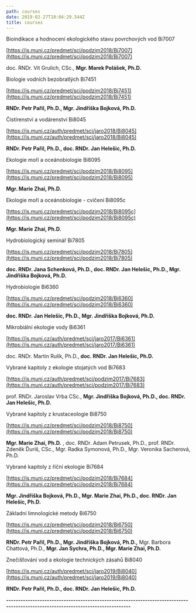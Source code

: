```yaml
---
path: courses
date: 2019-02-27T18:04:29.544Z
title: courses
---
```


Bioindikace a hodnocení ekologického stavu povrchových vod Bi7007

[https://is.muni.cz/predmet/sci/podzim2018/Bi7007](https://is.muni.cz/predmet/sci/podzim2018/Bi7007)

doc. RNDr. Vít Grulich, CSc., **Mgr. Marek Polášek, Ph.D.**

Biologie vodních bezobratlých Bi7451

[https://is.muni.cz/predmet/sci/podzim2018/Bi7451](https://is.muni.cz/predmet/sci/podzim2018/Bi7451)

**RNDr. Petr Pařil, Ph.D., Mgr. Jindřiška Bojková, Ph.D.**

Čistírenství a vodárenství Bi8045

[https://is.muni.cz/auth/predmet/sci/jaro2018/Bi8045](https://is.muni.cz/auth/predmet/sci/jaro2018/Bi8045)

**RNDr. Petr Pařil, Ph.D., doc. RNDr. Jan Helešic, Ph.D.**

Ekologie moří a oceánobiologie Bi8095

[https://is.muni.cz/predmet/sci/podzim2018/Bi8095](https://is.muni.cz/predmet/sci/podzim2018/Bi8095)

**Mgr. Marie Zhai, Ph.D.**

Ekologie moří a oceánobiologie - cvičení Bi8095c

[https://is.muni.cz/predmet/sci/podzim2018/Bi8095c](https://is.muni.cz/predmet/sci/podzim2018/Bi8095c)

**Mgr. Marie Zhai, Ph.D.**

Hydrobiologický seminář Bi7805

[https://is.muni.cz/predmet/sci/podzim2018/Bi7805](https://is.muni.cz/predmet/sci/podzim2018/Bi7805)

**doc. RNDr. Jana Schenková, Ph.D., doc. RNDr. Jan Helešic, Ph.D., Mgr. Jindřiška Bojková, Ph.D.**

Hydrobiologie Bi6360

[https://is.muni.cz/predmet/sci/podzim2018/Bi6360](https://is.muni.cz/predmet/sci/podzim2018/Bi6360)

**doc. RNDr. Jan Helešic, Ph.D., Mgr. Jindřiška Bojková, Ph.D.**

Mikrobiální ekologie vody Bi6361

[https://is.muni.cz/auth/predmet/sci/jaro2017/Bi6361](https://is.muni.cz/auth/predmet/sci/jaro2017/Bi6361)

doc. RNDr. Martin Rulík, Ph.D., **doc. RNDr. Jan Helešic, Ph.D.**

Vybrané kapitoly z ekologie stojatých vod Bi7683

[https://is.muni.cz/auth/predmet/sci/podzim2017/Bi7683](https://is.muni.cz/auth/predmet/sci/podzim2017/Bi7683)

prof. RNDr. Jaroslav Vrba CSc., **Mgr. Jindřiška Bojková, Ph.D., doc. RNDr. Jan Helešic, Ph.D.**

Vybrané kapitoly z krustaceologie Bi8750

[https://is.muni.cz/predmet/sci/podzim2018/Bi8750](https://is.muni.cz/predmet/sci/podzim2018/Bi8750)

**Mgr. Marie Zhai, Ph.D.** , doc. RNDr. Adam Petrusek, Ph.D., prof. RNDr. Zdeněk Ďuriš, CSc., Mgr. Radka Symonová, Ph.D., Mgr. Veronika Sacherová, Ph.D.

Vybrané kapitoly z říční ekologie Bi7684

[https://is.muni.cz/predmet/sci/podzim2018/Bi7684](https://is.muni.cz/predmet/sci/podzim2018/Bi7684)

**Mgr. Jindřiška Bojková, Ph.D., Mgr. Marie Zhai, Ph.D., doc. RNDr. Jan Helešic, Ph.D.**

Základní limnologické metody Bi6750

[https://is.muni.cz/predmet/sci/podzim2018/Bi6750](https://is.muni.cz/predmet/sci/podzim2018/Bi6750)

**RNDr. Petr Pařil, Ph.D., Mgr. Jindřiška Bojková, Ph.D.,** Mgr. Barbora Chattová, Ph.D., **Mgr. Jan Sychra, Ph.D., Mgr. Marie Zhai, Ph.D.**

Znečišťování vod a ekologie technických zásahů Bi8040

[https://is.muni.cz/auth/predmet/sci/jaro2019/Bi8040](https://is.muni.cz/auth/predmet/sci/jaro2019/Bi8040)

**RNDr. Petr Pařil, Ph.D., doc. RNDr. Jan Helešic, Ph.D.**

**--------------------------------------------------------------------------------------------------------------------------------**

